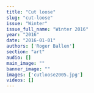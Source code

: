 ```yaml
---
title: "Cut loose"
slug: "cut-loose"
issue: "Winter"
issue_full_name: "Winter 2016"
year: "2016"
date: "2016-01-01"
authors: ['Roger Ballen']
section: "art"
audio: []
main_image: ""
banner_image: ""
images: ['cutloose2005.jpg']
videos: []
---
```

